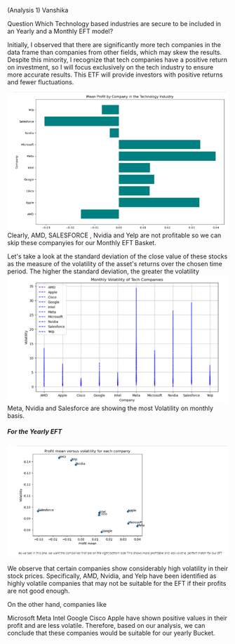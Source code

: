 (Analysis 1) Vanshika 

Question 
Which Technology based industries are secure to be included in an Yearly and a Monthly EFT model?

Initially, I observed that there are significantly more tech companies in the data frame than companies from other fields, which may skew the results. Despite this minority, I recognize that tech companies have a positive return on investment, 
so I will focus exclusively on the tech industry to ensure more accurate results. This ETF will provide investors with positive returns and fewer fluctuations. 

![Monthly Profit](images/Screenshot%202023-04-10%20201927.png)
Clearly, AMD, SALESFORCE , Nvidia and Yelp are not profitable so we can skip these companyies for our Monthly EFT Basket.

Let's take a look at the  standard deviation of the close value of these stocks as the measure of the volatility of the asset's returns over the chosen time period. The higher the standard deviation, the greater the volatility
![Monthly Volatility](images/A1a.png)
Meta, Nvidia and Salesforce are showing the most Volatility on monthly basis. 


##### For the Yearly EFT

![Alt text](images/Screenshot%202023-04-10%20201950.png)

We observe that certain companies show considerably high volatility in their stock prices. Specifically, AMD, Nvidia, and Yelp have been identified as highly volatile companies that may not be suitable for the EFT if their profits are not good enough.

On the other hand, companies like

Microsoft
Meta
Intel
Google
Cisco
Apple
have shown positive values in their profit and are less volatile. Therefore, based on our analysis, we can conclude that these companies would be suitable for our yearly Bucket.








